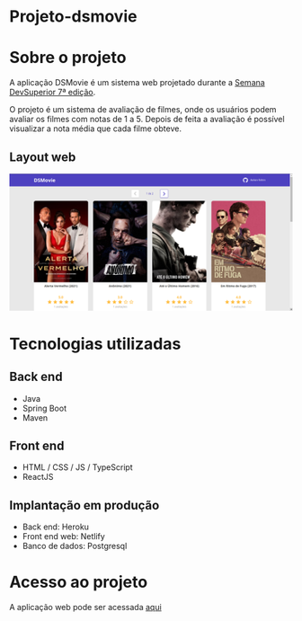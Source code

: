 # Projeto-dsmovie

# Sobre o projeto

A aplicação DSMovie é um sistema web projetado durante a [Semana DevSuperior 7ª edição](https://devsuperior.com.br/ "Site DevSuperior").

O projeto é um sistema de avaliação de filmes, onde os usuários podem avaliar os filmes com notas de 1 a 5. Depois de feita a avaliação é possível
visualizar a nota média que cada filme obteve.

## Layout web
![Web 1](https://raw.githubusercontent.com/kelvin-feltrin/Projeto-dsmovie/master/assets/Desktop.png)

# Tecnologias utilizadas
## Back end
- Java
- Spring Boot
- Maven
## Front end
- HTML / CSS / JS / TypeScript
- ReactJS
## Implantação em produção
- Back end: Heroku
- Front end web: Netlify
- Banco de dados: Postgresql

# Acesso ao projeto
A aplicação web pode ser acessada [aqui](https://kelvin-dsmovie.netlify.app "Site do projeto")
